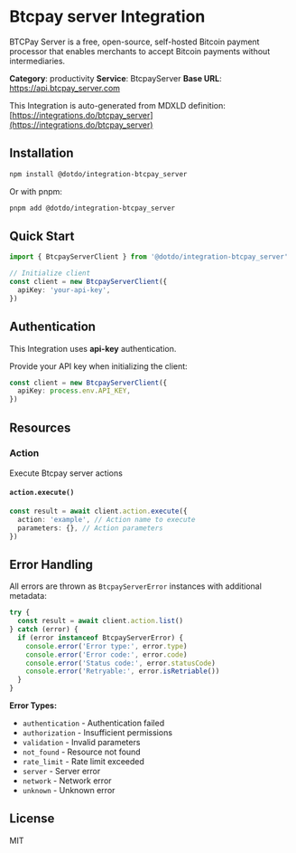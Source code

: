 # Btcpay server Integration

BTCPay Server is a free, open-source, self-hosted Bitcoin payment processor that enables merchants to accept Bitcoin payments without intermediaries.

**Category**: productivity
**Service**: BtcpayServer
**Base URL**: https://api.btcpay_server.com

This Integration is auto-generated from MDXLD definition: [https://integrations.do/btcpay_server](https://integrations.do/btcpay_server)

## Installation

```bash
npm install @dotdo/integration-btcpay_server
```

Or with pnpm:

```bash
pnpm add @dotdo/integration-btcpay_server
```

## Quick Start

```typescript
import { BtcpayServerClient } from '@dotdo/integration-btcpay_server'

// Initialize client
const client = new BtcpayServerClient({
  apiKey: 'your-api-key',
})
```

## Authentication

This Integration uses **api-key** authentication.

Provide your API key when initializing the client:

```typescript
const client = new BtcpayServerClient({
  apiKey: process.env.API_KEY,
})
```

## Resources

### Action

Execute Btcpay server actions

#### `action.execute()`

```typescript
const result = await client.action.execute({
  action: 'example', // Action name to execute
  parameters: {}, // Action parameters
})
```

## Error Handling

All errors are thrown as `BtcpayServerError` instances with additional metadata:

```typescript
try {
  const result = await client.action.list()
} catch (error) {
  if (error instanceof BtcpayServerError) {
    console.error('Error type:', error.type)
    console.error('Error code:', error.code)
    console.error('Status code:', error.statusCode)
    console.error('Retryable:', error.isRetriable())
  }
}
```

**Error Types:**

- `authentication` - Authentication failed
- `authorization` - Insufficient permissions
- `validation` - Invalid parameters
- `not_found` - Resource not found
- `rate_limit` - Rate limit exceeded
- `server` - Server error
- `network` - Network error
- `unknown` - Unknown error

## License

MIT

